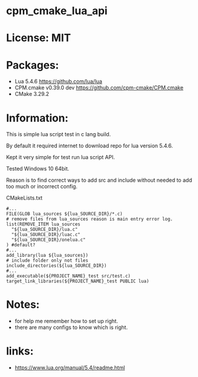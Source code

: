 # cpm_cmake_lua_api

# License: MIT

# Packages:
 - Lua 5.4.6 https://github.com/lua/lua
 - CPM.cmake v0.39.0 dev https://github.com/cpm-cmake/CPM.cmake
 - CMake 3.29.2

# Information:
  This is simple lua script test in c lang build.

  By default it required internet to download repo for lua version 5.4.6.

  Kept it very simple for test run lua script API.

  Tested Windows 10 64bit.

  Reason is to find correct ways to add src and include without needed to add too much or incorrect config.

CMakeLists.txt
```
#...
FILE(GLOB lua_sources ${lua_SOURCE_DIR}/*.c)
# remove files from lua_sources reason is main entry error log.
list(REMOVE_ITEM lua_sources 
  "${lua_SOURCE_DIR}/lua.c" 
  "${lua_SOURCE_DIR}/luac.c" 
  "${lua_SOURCE_DIR}/onelua.c"
) #default?
#...
add_library(lua ${lua_sources})
# include folder only not files
include_directories(${lua_SOURCE_DIR})
#...
add_executable(${PROJECT_NAME}_test src/test.c)
target_link_libraries(${PROJECT_NAME}_test PUBLIC lua)
```

# Notes:
 - for help me remember how to set up right.
 - there are many configs to know which is right.

# links:
 - https://www.lua.org/manual/5.4/readme.html